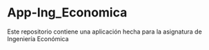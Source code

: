 # App-Ing_Economica
Este repositorio contiene una aplicación hecha para la asignatura de Ingeniería Económica
